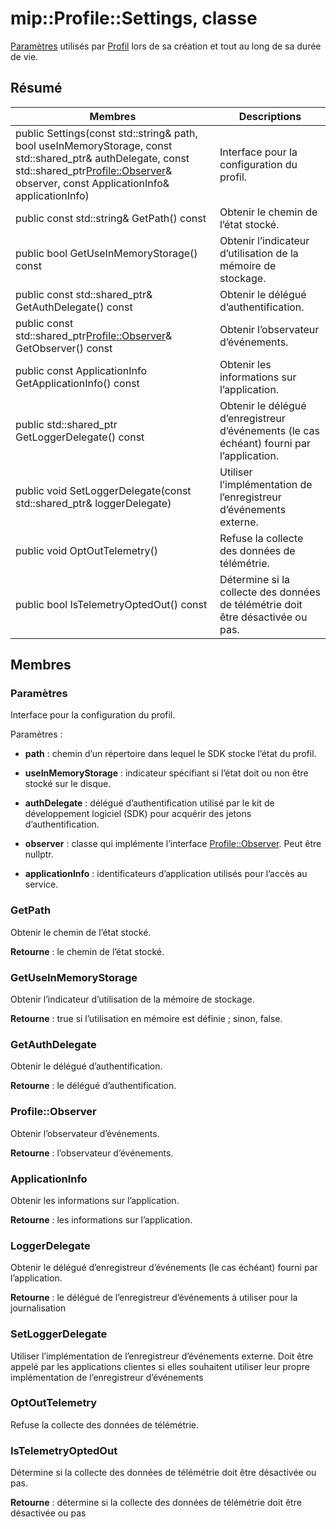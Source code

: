 # <a name="class-mipprofilesettings"></a>mip::Profile::Settings, classe 
[Paramètres](class_mip_profile_settings.md) utilisés par [Profil](class_mip_profile.md) lors de sa création et tout au long de sa durée de vie.
  
## <a name="summary"></a>Résumé
 Membres                        | Descriptions                                
--------------------------------|---------------------------------------------
public Settings(const std::string& path, bool useInMemoryStorage, const std::shared_ptr<AuthDelegate>& authDelegate, const std::shared_ptr<Profile::Observer>& observer, const ApplicationInfo& applicationInfo)  |  Interface pour la configuration du profil.
 public const std::string& GetPath() const  |  Obtenir le chemin de l’état stocké.
 public bool GetUseInMemoryStorage() const  |  Obtenir l’indicateur d’utilisation de la mémoire de stockage.
public const std::shared_ptr<AuthDelegate>& GetAuthDelegate() const  |  Obtenir le délégué d’authentification.
public const std::shared_ptr<Profile::Observer>& GetObserver() const  |  Obtenir l’observateur d’événements.
 public const ApplicationInfo GetApplicationInfo() const  |  Obtenir les informations sur l’application.
public std::shared_ptr<LoggerDelegate> GetLoggerDelegate() const  |  Obtenir le délégué d’enregistreur d’événements (le cas échéant) fourni par l’application.
public void SetLoggerDelegate(const std::shared_ptr<LoggerDelegate>& loggerDelegate)  |  Utiliser l’implémentation de l’enregistreur d’événements externe.
 public void OptOutTelemetry()  |  Refuse la collecte des données de télémétrie.
 public bool IsTelemetryOptedOut() const  |  Détermine si la collecte des données de télémétrie doit être désactivée ou pas.
  
## <a name="members"></a>Membres
  
### <a name="settings"></a>Paramètres
Interface pour la configuration du profil.

Paramètres :  
* **path** : chemin d’un répertoire dans lequel le SDK stocke l’état du profil. 


* **useInMemoryStorage** : indicateur spécifiant si l’état doit ou non être stocké sur le disque. 


* **authDelegate** : délégué d’authentification utilisé par le kit de développement logiciel (SDK) pour acquérir des jetons d’authentification. 


* **observer** : classe qui implémente l’interface [Profile::Observer](class_mip_profile_observer.md). Peut être nullptr. 


* **applicationInfo** : identificateurs d’application utilisés pour l’accès au service.


  
### <a name="getpath"></a>GetPath
Obtenir le chemin de l’état stocké.

  
**Retourne** : le chemin de l’état stocké.
  
### <a name="getuseinmemorystorage"></a>GetUseInMemoryStorage
Obtenir l’indicateur d’utilisation de la mémoire de stockage.

  
**Retourne** : true si l’utilisation en mémoire est définie ; sinon, false.
  
### <a name="getauthdelegate"></a>GetAuthDelegate
Obtenir le délégué d’authentification.

  
**Retourne** : le délégué d’authentification.
  
### <a name="profileobserver"></a>Profile::Observer
Obtenir l’observateur d’événements.

  
**Retourne** : l’observateur d’événements.
  
### <a name="applicationinfo"></a>ApplicationInfo
Obtenir les informations sur l’application.

  
**Retourne** : les informations sur l’application.
  
### <a name="loggerdelegate"></a>LoggerDelegate
Obtenir le délégué d’enregistreur d’événements (le cas échéant) fourni par l’application.

  
**Retourne** : le délégué de l’enregistreur d’événements à utiliser pour la journalisation
  
### <a name="setloggerdelegate"></a>SetLoggerDelegate
Utiliser l’implémentation de l’enregistreur d’événements externe.
Doit être appelé par les applications clientes si elles souhaitent utiliser leur propre implémentation de l’enregistreur d’événements
  
### <a name="optouttelemetry"></a>OptOutTelemetry
Refuse la collecte des données de télémétrie.
  
### <a name="istelemetryoptedout"></a>IsTelemetryOptedOut
Détermine si la collecte des données de télémétrie doit être désactivée ou pas.

  
**Retourne** : détermine si la collecte des données de télémétrie doit être désactivée ou pas